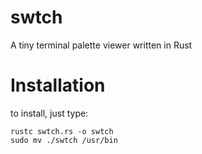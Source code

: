 # swtch
A tiny terminal palette viewer written in Rust

# Installation

to install, just type:
```
rustc swtch.rs -o swtch
sudo mv ./swtch /usr/bin
```
